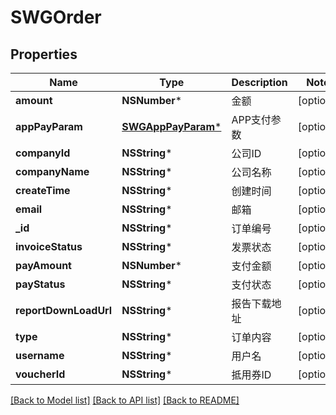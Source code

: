 # SWGOrder

## Properties
Name | Type | Description | Notes
------------ | ------------- | ------------- | -------------
**amount** | **NSNumber*** | 金额 | [optional] 
**appPayParam** | [**SWGAppPayParam***](SWGAppPayParam.md) | APP支付参数 | [optional] 
**companyId** | **NSString*** | 公司ID | [optional] 
**companyName** | **NSString*** | 公司名称 | [optional] 
**createTime** | **NSString*** | 创建时间 | [optional] 
**email** | **NSString*** | 邮箱 | [optional] 
**_id** | **NSString*** | 订单编号 | [optional] 
**invoiceStatus** | **NSString*** | 发票状态 | [optional] 
**payAmount** | **NSNumber*** | 支付金额 | [optional] 
**payStatus** | **NSString*** | 支付状态 | [optional] 
**reportDownLoadUrl** | **NSString*** | 报告下载地址 | [optional] 
**type** | **NSString*** | 订单内容 | [optional] 
**username** | **NSString*** | 用户名 | [optional] 
**voucherId** | **NSString*** | 抵用券ID | [optional] 

[[Back to Model list]](../README.md#documentation-for-models) [[Back to API list]](../README.md#documentation-for-api-endpoints) [[Back to README]](../README.md)


